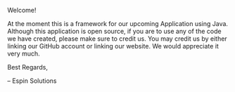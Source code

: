 Welcome!

At the moment this is a framework for our upcoming Application using Java. Although this application is open source, if you are to use any of the code we have created, please make sure to credit us. You may credit us by either linking our GitHub account or linking our website. We would appreciate it very much.

Best Regards,

– Espin Solutions
